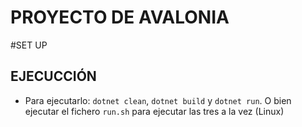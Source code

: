 # PROYECTO DE AVALONIA

#SET UP

## EJECUCCIÓN
- Para ejecutarlo: `dotnet clean`, `dotnet build` y `dotnet run`. O bien ejecutar el fichero `run.sh` para ejecutar las tres a la vez (Linux)
